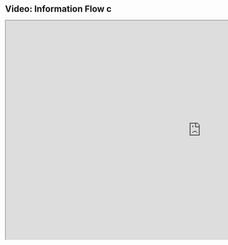 # Video: Information Flow c

<iframe src="https://scrimba.com/scrim/cob954900a0902b02e7466c5b?pl=pBQgdHZ" width="1280" height="720" allowfullscreen="allowfullscreen" allow="autoplay; fullscreen; picture-in-picture"></iframe>
